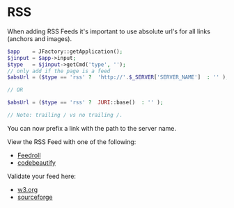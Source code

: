 # RSS

When adding RSS Feeds it's important to use absolute url's for all links (anchors and images).

```php
$app 	= JFactory::getApplication();
$jinput = $app->input;
$type   = $jinput->getCmd('type', '');
// only add if the page is a feed
$absUrl = ($type == 'rss' ?  'http://'.$_SERVER['SERVER_NAME']  : '' );

// OR

$absUrl = ($type == 'rss' ?  JURI::base()  : '' );

// Note: trailing / vs no trailing /.

```

You can now prefix a link with the path to the server name.

View the RSS Feed with one of the following:

- [Feedroll](http://www.feedroll.com/rssviewer/)
- [codebeautify](http://codebeautify.org/rssviewer/)

Validate your feed here:

- [w3.org](http://validator.w3.org/feed/)
- [sourceforge](http://feedvalidator.sourceforge.net/)
